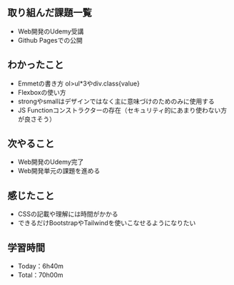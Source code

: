 ## 取り組んだ課題一覧
- Web開発のUdemy受講
- Github Pagesでの公開

## わかったこと
- Emmetの書き方 ol>ul*3やdiv.class{value}
- Flexboxの使い方
- strongやsmallはデザインではなく主に意味づけのためのみに使用する
- JS Functionコンストラクターの存在（セキュリティ的にあまり使わない方が良さそう）

## 次やること
- Web開発のUdemy完了
- Web開発単元の課題を進める

## 感じたこと
- CSSの記載や理解には時間がかかる
- できるだけBootstrapやTailwindを使いこなせるようになりたい

## 学習時間
- Today：6h40m
- Total：70h00m
